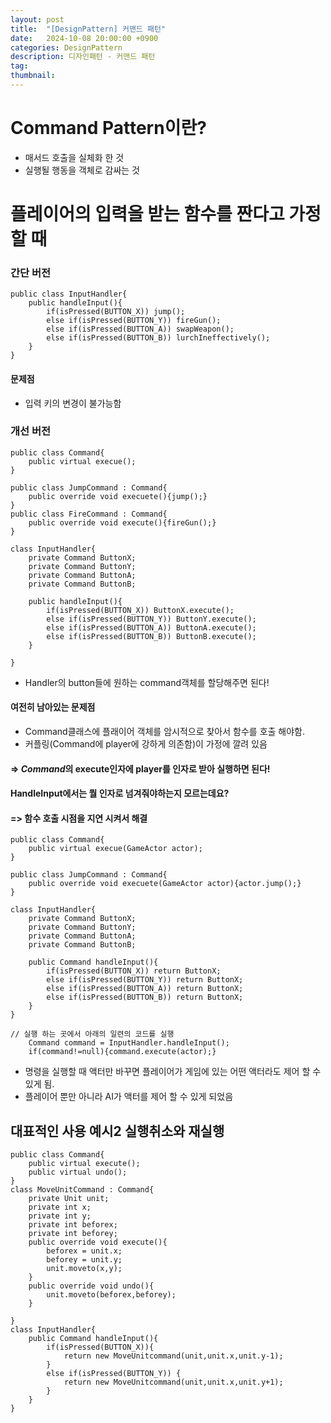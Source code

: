 ```yaml
---
layout: post
title:  "[DesignPattern] 커맨드 패턴"
date:   2024-10-08 20:00:00 +0900
categories: DesignPattern
description: 디자인패턴 - 커맨드 패턴
tag: 
thumbnail:
---
```


# Command Pattern이란?
- 매서드 호출을 실체화 한 것
- 실행될 행동을 객체로 감싸는 것

# 플레이어의 입력을 받는 함수를 짠다고 가정 할 때
### 간단 버전
```Csharp
public class InputHandler{
    public handleInput(){
        if(isPressed(BUTTON_X)) jump();
        else if(isPressed(BUTTON_Y)) fireGun(); 
        else if(isPressed(BUTTON_A)) swapWeapon(); 
        else if(isPressed(BUTTON_B)) lurchIneffectively(); 
    }
}
```
#### 문제점
- 입력 키의 변경이 불가능함

### 개선 버전
```CSharp
public class Command{
    public virtual execue();
}

public class JumpCommand : Command{
    public override void execuete(){jump();}
}
public class FireCommand : Command{
    public override void execute(){fireGun();}
}

class InputHandler{
    private Command ButtonX;
    private Command ButtonY;
    private Command ButtonA;
    private Command ButtonB;

    public handleInput(){
        if(isPressed(BUTTON_X)) ButtonX.execute();
        else if(isPressed(BUTTON_Y)) ButtonY.execute(); 
        else if(isPressed(BUTTON_A)) ButtonA.execute(); 
        else if(isPressed(BUTTON_B)) ButtonB.execute(); 
    }

}
```
- Handler의 button들에 원하는 command객체를 할당해주면 된다!

#### 여전히 남아있는 문제점
- Command클래스에 플래이어 객체를 암시적으로 찾아서 함수를 호출 해야함.
- 커플링(Command에 player에 강하게 의존함)이 가정에 깔려 있음
#### => *Command*의 execute인자에 player를 인자로 받아 실행하면 된다!
#### HandleInput에서는 뭘 인자로 넘겨줘야하는지 모르는데요?
#### => 함수 호출 시점을 지연 시켜서 해결

```CSharp
public class Command{
    public virtual execue(GameActor actor);
}

public class JumpCommand : Command{
    public override void execuete(GameActor actor){actor.jump();}
}

class InputHandler{
    private Command ButtonX;
    private Command ButtonY;
    private Command ButtonA;
    private Command ButtonB;

    public Command handleInput(){
        if(isPressed(BUTTON_X)) return ButtonX;
        else if(isPressed(BUTTON_Y)) return ButtonX; 
        else if(isPressed(BUTTON_A)) return ButtonX; 
        else if(isPressed(BUTTON_B)) return ButtonX; 
    }
}

// 실행 하는 곳에서 아래의 일련의 코드를 실행
    Command command = InputHandler.handleInput();
    if(command!=null){command.execute(actor);}

```
- 명령을 실행할 때 액터만 바꾸면 플레이어가 게임에 있는 어떤 액터라도 제어 할 수 있게 됨.
- 플레이어 뿐만 아니라 AI가 액터를 제어 할 수 있게 되었음

## 대표적인 사용 예시2 실행취소와 재실행
```Csharp
public class Command{
    public virtual execute();
    public virtual undo();
}
class MoveUnitCommand : Command{
    private Unit unit;
    private int x;
    private int y;
    private int beforex;
    private int beforey;
    public override void execute(){
        beforex = unit.x;
        beforey = unit.y;
        unit.moveto(x,y);
    }
    public override void undo(){
        unit.moveto(beforex,beforey);
    }
    
}
class InputHandler{
    public Command handleInput(){
        if(isPressed(BUTTON_X)){
            return new MoveUnitcommand(unit,unit.x,unit.y-1);
        }
        else if(isPressed(BUTTON_Y)) {
            return new MoveUnitcommand(unit,unit.x,unit.y+1);
        }
    }
}
```
